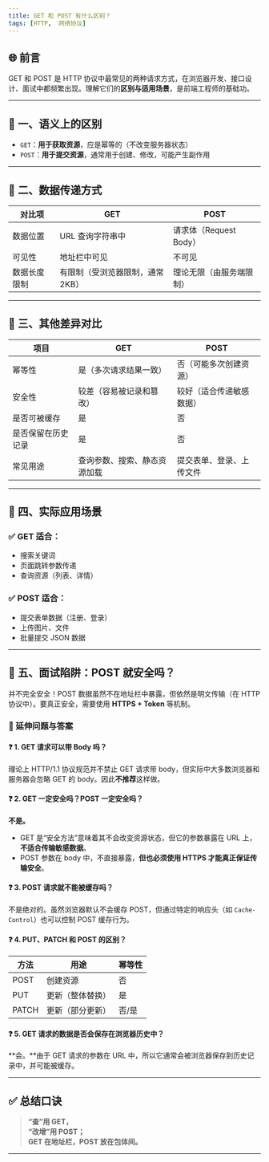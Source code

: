```yaml
---
title: GET 和 POST 有什么区别？
tags: [HTTP,  网络协议]
---
```


## 🌐 前言

GET 和 POST 是 HTTP 协议中最常见的两种请求方式，在浏览器开发、接口设计、面试中都频繁出现。理解它们的**区别与适用场景**，是前端工程师的基础功。

---

## 📌 一、语义上的区别

- `GET`：**用于获取资源**，应是幂等的（不改变服务器状态）
- `POST`：**用于提交资源**，通常用于创建、修改，可能产生副作用

---

## 🧱 二、数据传递方式

| 对比项         | GET                             | POST                          |
|----------------|----------------------------------|-------------------------------|
| 数据位置       | URL 查询字符串中                 | 请求体（Request Body）        |
| 可见性         | 地址栏中可见                     | 不可见                        |
| 数据长度限制   | 有限制（受浏览器限制，通常2KB） | 理论无限（由服务端限制）      |

---

## 🧩 三、其他差异对比

| 项目             | GET                              | POST                             |
|------------------|----------------------------------|----------------------------------|
| 幂等性           | 是（多次请求结果一致）           | 否（可能多次创建资源）           |
| 安全性           | 较差（容易被记录和篡改）          | 较好（适合传递敏感数据）         |
| 是否可被缓存     | 是                                | 否                               |
| 是否保留在历史记录 | 是                                | 否                               |
| 常见用途         | 查询参数、搜索、静态资源加载     | 提交表单、登录、上传文件         |

---

## 📎 四、实际应用场景

### ✅ GET 适合：
- 搜索关键词
- 页面跳转参数传递
- 查询资源（列表、详情）

### ✅ POST 适合：
- 提交表单数据（注册、登录）
- 上传图片、文件
- 批量提交 JSON 数据

---

## 🚫 五、面试陷阱：POST 就安全吗？

并不完全安全！POST 数据虽然不在地址栏中暴露，但依然是明文传输（在 HTTP 协议中）。要真正安全，需要使用 **HTTPS + Token** 等机制。
  

### 🚀 延伸问题与答案

#### ❓ 1. GET 请求可以带 Body 吗？

理论上 HTTP/1.1 协议规范并不禁止 GET 请求带 body，但实际中大多数浏览器和服务器会忽略 GET 的 body。因此**不推荐**这样做。

#### ❓ 2. GET 一定安全吗？POST 一定安全吗？

**不是。**
- GET 是“安全方法”意味着其不会改变资源状态，但它的参数暴露在 URL 上，**不适合传输敏感数据**。
- POST 参数在 body 中，不直接暴露，**但也必须使用 HTTPS 才能真正保证传输安全**。

#### ❓ 3. POST 请求就不能被缓存吗？

不是绝对的。虽然浏览器默认不会缓存 POST，但通过特定的响应头（如 `Cache-Control`）也可以控制 POST 缓存行为。

#### ❓ 4. PUT、PATCH 和 POST 的区别？

| 方法   | 用途           | 幂等性 |
|--------|----------------|--------|
| POST   | 创建资源        | 否     |
| PUT    | 更新（整体替换）| 是     |
| PATCH  | 更新（部分更新）| 否/是  |

#### ❓ 5. GET 请求的数据是否会保存在浏览器历史中？

**会。**由于 GET 请求的参数在 URL 中，所以它通常会被浏览器保存到历史记录中，并可能被缓存。

---

## ✅ 总结口诀

> **“查”用 GET，**  
> **“改增”用 POST；**  
> **GET 在地址栏，POST 放在包体间。**

---

